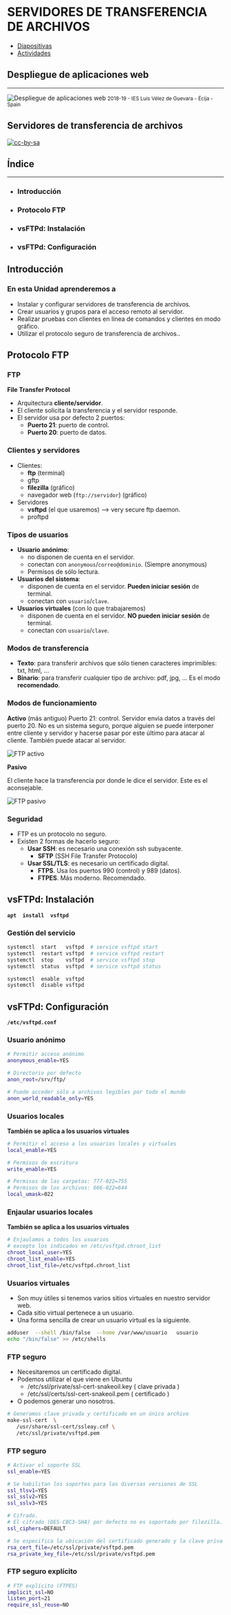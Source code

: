 # SERVIDORES DE TRANSFERENCIA DE ARCHIVOS

- [Diapositivas](http://jamj2000.github.io/despliegueaplicacionesweb/4/diapositivas)
- [Actividades](http://jamj2000.github.io/despliegueaplicacionesweb/4/actividades)

<!---
Ejemplos de inserción de videos

<video class="stretch" controls><source src="http://clips.vorwaerts-gmbh.de/big_buck_bunny.mp4" type="video/mp4"></video>
<iframe width="560" height="315" src="https://www.youtube.com/embed/3RBq-WlL4cU" frameborder="0" allowfullscreen></iframe>

slide: data-background="#ff0000" 
element: class="fragment" data-fragment-index="1"
-->

## Despliegue de aplicaciones web
---
![Despliegue de aplicaciones web](http://jamj2000.github.io/despliegueaplicacionesweb/despliegueaplicacionesweb.png)
<small> 2018-19 - IES Luis Vélez de Guevara - Écija - Spain </small>


## Servidores de transferencia de archivos

[![cc-by-sa](http://jamj2000.github.io/despliegueaplicacionesweb/cc-by-sa.png)](http://creativecommons.org/licenses/by-sa/4.0/)


## Índice
--- 
- ### Introducción
- ### Protocolo FTP
- ### vsFTPd: Instalación
- ### vsFTPd: Configuración

<!--- Note: Nota a pie de página. -->



## Introducción


### En esta Unidad aprenderemos a

- Instalar y configurar servidores de transferencia de archivos.
- Crear usuarios y grupos para el acceso remoto al servidor.
- Realizar pruebas con clientes en línea de comandos y clientes en modo gráfico.
- Utilizar el protocolo seguro de transferencia de archivos..



## Protocolo FTP


### FTP

**File Transfer Protocol**

- Arquitectura **cliente/servidor**.
- El cliente solicita la transferencia y el servidor responde.
- El servidor usa por defecto 2 puertos:
  - **Puerto 21**: puerto de control.
  - **Puerto 20**: puerto de datos.


### Clientes y servidores

- Clientes:
  - **ftp**  (terminal)
  - gftp
  - **filezilla** (gráfico)
  - navegador web (`ftp://servidor`) (gráfico)
- Servidores
  - **vsftpd** (el que usaremos) --> very secure ftp daemon.
  - proftpd


### Tipos de usuarios

- **Usuario anónimo**: 
  - no disponen de cuenta en el servidor.
  - conectan con `anonymous`/`correo@dominio`. (Siempre anonymous)
  - Permisos de sólo lectura.
- **Usuarios del sistema**: 
  - disponen de cuenta en el servidor. **Pueden iniciar sesión** de terminal.
  - conectan con `usuario`/`clave`.
- **Usuarios virtuales** (con lo que trabajaremos)
  - disponen de cuenta en el servidor. **NO pueden iniciar sesión** de terminal.
  - conectan con `usuario`/`clave`.


### Modos de transferencia

- **Texto**: para transferir archivos que sólo tienen caracteres imprimibles: txt, html, ...
- **Binario**: para transferir cualquier tipo de archivo: pdf, jpg, ... Es el modo **recomendado**.


### Modos de funcionamiento

**Activo** (más antiguo)
Puerto 21: control.
Servidor envia datos a través del puerto 20.
No es un sistema seguro, porque alguien se puede interponer entre cliente y servidor y hacerse pasar por este último para atacar al cliente. También puede atacar al servidor.

![FTP activo](assets/ftp-activo.png)

**Pasivo**

El cliente hace la transferencia por donde le dice el servidor.
Este es el aconsejable.

![FTP pasivo](assets/ftp-pasivo.png)


### Seguridad

- FTP es un protocolo no seguro.
- Existen 2 formas de hacerlo seguro:
  - **Usar SSH**: es necesario una conexión ssh subyacente.
    - **SFTP** (SSH File Transfer Protocolo)
  - **Usar SSL/TLS**: es necesario un certificado digital.
    - **FTPS**. Usa los puertos 990 (control) y 989 (datos).
    - **FTPES**. Más moderno. Recomendado.



## vsFTPd: Instalación

**`apt  install  vsftpd`**


### Gestión del servicio 

```bash
systemctl  start   vsftpd  # service vsftpd start
systemctl  restart vsftpd  # service vsftpd restart
systemctl  stop    vsftpd  # service vsftpd stop
systemctl  status  vsftpd  # service vsftpd status

systemctl  enable  vsftpd  
systemctl  disable vsftpd  
```


## vsFTPd: Configuración

**`/etc/vsftpd.conf`**


### Usuario anónimo

```bash
# Permitir acceso anónimo
anonymous_enable=YES

# Directorio por defecto
anon_root=/srv/ftp/

# Puede acceder sólo a archivos legibles por todo el mundo
anon_world_readable_only=YES
```


### Usuarios locales

**También se aplica a los usuarios virtuales**

```bash
# Permitir el acceso a los usuarios locales y virtuales
local_enable=YES

# Permisos de escritura
write_enable=YES

# Permisos de las carpetas: 777-022=755
# Permisos de los archivos: 666-022=644
local_umask=022
```


### Enjaular usuarios locales

**También se aplica a los usuarios virtuales**

```bash
# Enjaulamos a todos los usuarios 
# excepto los indicados en /etc/vsftpd.chroot_list
chroot_local_user=YES
chroot_list_enable=YES
chroot_list_file=/etc/vsftpd.chroot_list
```


### Usuarios virtuales

- Son muy útiles si tenemos varios sitios virtuales en nuestro servidor web.
- Cada sitio virtual pertenece a un usuario.
- Una forma sencilla de crear un usuario virtual es la siguiente.

```bash
adduser  --shell /bin/false  --home /var/www/usuario   usuario
echo "/bin/false" >> /etc/shells
```


### FTP seguro

- Necesitaremos un certificado digital.
- Podemos utilizar el que viene en Ubuntu
  - /etc/ssl/private/ssl-cert-snakeoil.key  ( clave privada )
  - /etc/ssl/certs/ssl-cert-snakeoil.pem    ( certificado )
- O podemos generar uno nosotros.

```bash
# Generamos clave privada y certificado en un único archivo
make-ssl-cert  \
   /usr/share/ssl-cert/ssleay.cnf \
   /etc/ssl/private/vsftpd.pem
```


### FTP seguro

```bash
# Activar el soporte SSL
ssl_enable=YES

# Se habilitan los soportes para las diversas versiones de SSL
ssl_tlsv1=YES
ssl_sslv2=YES
ssl_sslv3=YES

# Cifrado. 
# El cifrado (DES-CBC3-SHA) por defecto no es soportado por filezilla.
ssl_ciphers=DEFAULT

# Se especifica la ubicación del certificado generado y la clave priva
rsa_cert_file=/etc/ssl/private/vsftpd.pem
rsa_private_key_file=/etc/ssl/private/vsftpd.pem
```


### FTP seguro explícito

```bash
# FTP explícito (FTPES)
implicit_ssl=NO
listen_port=21
require_ssl_reuse=NO
```

